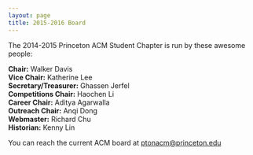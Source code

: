 ```yaml
---
layout: page
title: 2015-2016 Board
---
```

The 2014-2015 Princeton ACM Student Chapter is run by these awesome people:

**Chair:** Walker Davis  
**Vice Chair:** Katherine Lee  
**Secretary/Treasurer:** Ghassen Jerfel  
**Competitions Chair:** Haochen Li  
**Career Chair:** Aditya Agarwalla  
**Outreach Chair:** Anqi Dong  
**Webmaster:** Richard Chu  
**Historian:** Kenny Lin  

You can reach the current ACM board at [ptonacm@princeton.edu](mailto:ptonacm@princeton.edu)
